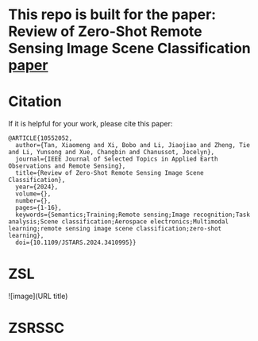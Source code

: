 # This repo is built for the paper: Review of Zero-Shot Remote Sensing Image Scene Classification [paper](https://ieeexplore.ieee.org/document/10552052)
# Citation
If it is helpful for your work, please cite this paper:
``` 
@ARTICLE{10552052,
  author={Tan, Xiaomeng and Xi, Bobo and Li, Jiaojiao and Zheng, Tie and Li, Yunsong and Xue, Changbin and Chanussot, Jocelyn},
  journal={IEEE Journal of Selected Topics in Applied Earth Observations and Remote Sensing}, 
  title={Review of Zero-Shot Remote Sensing Image Scene Classification}, 
  year={2024},
  volume={},
  number={},
  pages={1-16},
  keywords={Semantics;Training;Remote sensing;Image recognition;Task analysis;Scene classification;Aerospace electronics;Multimodal learning;remote sensing image scene classification;zero-shot learning},
  doi={10.1109/JSTARS.2024.3410995}}
``` 
# ZSL
![image](URL title)
# ZSRSSC
